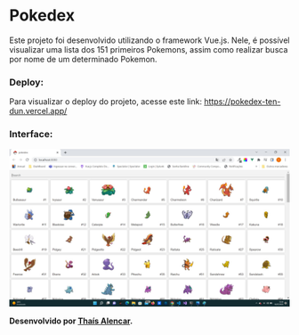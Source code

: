 # Pokedex
Este projeto foi desenvolvido utilizando o framework Vue.js. Nele, é possível visualizar uma lista dos 151 primeiros Pokemons, assim como realizar busca por nome de um determinado Pokemon.

### Deploy:
Para visualizar o deploy do projeto, acesse este link:
https://pokedex-ten-dun.vercel.app/

### Interface:

![imagem interface](https://github.com/alencartha/aulas-vue/blob/main/assets/pokedex.jpg)

**Desenvolvido por [Thaís Alencar](https://www.linkedin.com/in/alencartha/).**
